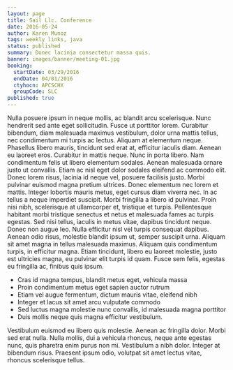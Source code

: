 ```yaml
---
layout: page
title: Sail Llc. Conference
date: 2016-05-24
author: Karen Munoz
tags: weekly links, java
status: published
summary: Donec lacinia consectetur massa quis.
banner: images/banner/meeting-01.jpg
booking:
  startDate: 03/29/2016
  endDate: 04/01/2016
  ctyhocn: APCSCHX
  groupCode: SLC
published: true
---
```

Nulla posuere ipsum in neque mollis, ac blandit arcu scelerisque. Nunc hendrerit sed ante eget sollicitudin. Fusce ut porttitor lorem. Curabitur bibendum, diam malesuada maximus vestibulum, dolor urna mattis tellus, nec condimentum mi turpis ac lectus. Aliquam at elementum neque. Phasellus libero mauris, tincidunt sed erat at, efficitur iaculis diam. Aenean eu laoreet eros. Curabitur in mattis neque. Nunc in porta libero. Nam condimentum felis ut libero elementum sodales. Aenean malesuada ornare justo ut convallis. Etiam ac nisl eget dolor sodales eleifend ac commodo elit. Donec lorem risus, lacinia id neque vel, posuere facilisis justo. Morbi pulvinar euismod magna pretium ultrices. Donec elementum nec lorem et mattis. Integer lobortis mauris metus, eget cursus diam viverra nec.
In ac tellus a neque imperdiet suscipit. Morbi fringilla a libero id pulvinar. Proin nisi nibh, scelerisque at ullamcorper et, tristique et turpis. Pellentesque habitant morbi tristique senectus et netus et malesuada fames ac turpis egestas. Sed nisi tellus, iaculis in metus vitae, dapibus tincidunt neque. Donec non augue leo. Nulla efficitur nisl vel turpis consequat dapibus. Aenean odio risus, molestie blandit ipsum ut, semper suscipit urna. Aliquam sit amet magna in tellus malesuada maximus. Aliquam quis condimentum turpis, in efficitur magna. Etiam tincidunt, libero eu laoreet molestie, justo est ultricies magna, eu pulvinar elit turpis id quam. Fusce sem felis, egestas eu fringilla ac, finibus quis ipsum.

* Cras id magna tempus, blandit metus eget, vehicula massa
* Proin condimentum metus eget sapien auctor rutrum
* Etiam vel augue fermentum, dictum mauris vitae, eleifend nibh
* Integer et lacus sit amet arcu vulputate commodo
* Sed luctus magna molestie nunc convallis, id malesuada magna porttitor
* Duis mollis neque quis magna efficitur vestibulum.

Vestibulum euismod eu libero quis molestie. Aenean ac fringilla dolor. Morbi sed erat nulla. Nulla mollis, dui a vehicula rhoncus, neque ante egestas nunc, quis pharetra enim purus non mi. Vestibulum a nibh dolor. Integer at bibendum risus. Praesent ipsum odio, volutpat sit amet lectus vitae, rhoncus scelerisque tellus.
